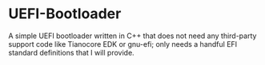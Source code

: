 # UEFI-Bootloader
A simple UEFI bootloader written in C++ that does not need any third-party support code like Tianocore EDK or gnu-efi; only needs a handful EFI standard definitions that I will provide.
